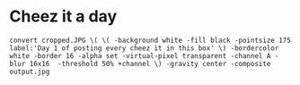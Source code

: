 # Cheez it a day




```convert cropped.JPG \( \( -background white -fill black -pointsize 175 label:'Day 1 of posting every cheez it in this box' \) -bordercolor white -border 16 -alpha set -virtual-pixel transparent -channel A -blur 16x16  -threshold 50% +channel \) -gravity center -composite output.jpg```    
